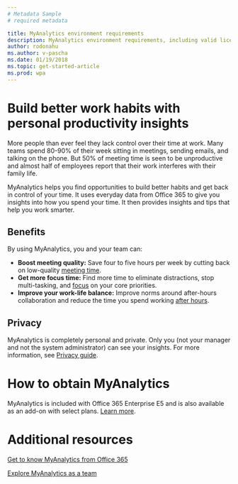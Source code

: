```yaml
---
# Metadata Sample
# required metadata

title: MyAnalytics environment requirements
description: MyAnalytics environment requirements, including valid licensing choices
author: rodonahu
ms.author: v-pascha
ms.date: 01/19/2018
ms.topic: get-started-article
ms.prod: wpa
---
```


# Build better work habits with personal productivity insights 

More people than ever feel they lack control over their time at work. Many teams spend 80-90% of their week sitting in meetings, sending emails, and talking on the phone. But 50% of meeting time is seen to be unproductive and almost half of employees report that their work interferes with their family life.

MyAnalytics helps you find opportunities to build better habits and get back in control of your time. It uses everyday data from Office 365 to give you insights into how you spend your time. It then provides insights and tips that help you work smarter. 

## Benefits

By using MyAnalytics, you and your team can: 
 * **Boost meeting quality:** Save four to five hours per week by cutting back on low-quality [meeting time](../use/MyA-Dashboard/MyA-DB-Meetings.md). 
 * **Get more focus time:** Find more time to eliminate distractions, stop multi-tasking, and [focus](../use/MyA-Dashboard/MyA-DB-Focus-hours.md) on your core priorities. 
 * **Improve your work-life balance:** Improve norms around after-hours collaboration and reduce the time you spend working [after hours](../use/MyA-Dashboard/MyA-DB-After-hours.md). 

## Privacy 

MyAnalytics is completely personal and private. Only you (not your manager and not the system administrator) can see your insights. For more information, see [Privacy guide](../overview/privacy-guide.md).
 
# How to obtain MyAnalytics

MyAnalytics is included with Office 365 Enterprise E5 and is also available as an add-on with select plans. [Learn more](https://products.office.com/en-us/business/myanalytics-personal-analytics?ms.officeurl=MyAnalytics).

# Additional resources 
 
[Get to know MyAnalytics from Office 365](https://sway.com/K5EOvoLYrGUil5H1?ref=Link)

[Explore MyAnalytics as a team](https://onedrive.live.com/view.aspx?resid=C5B2A217083AF909!742822&ithint=file%2cpptx&app=PowerPoint&authkey=!AJZ3zFUBvGHKYj4)





